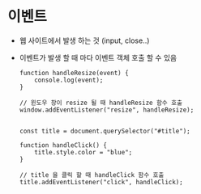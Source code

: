 # 이벤트 
- 웹 사이트에서 발생 하는 것 (input, close..)
- 이벤트가 발생 할 때 마다 이벤트 객체 호출 할 수 있음 

      function handleResize(event) {
          console.log(event);
      }
      
      // 윈도우 창이 resize 될 때 handleResize 함수 호출 
      window.addEventListener("resize", handleResize);  


      const title = document.querySelector("#title");

      function handleClick() {
          title.style.color = "blue";
      }
      
      // title 을 클릭 할 때 handleClick 함수 호출 
      title.addEventListener("click", handleClick);
